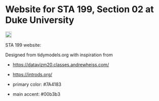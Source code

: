 # Website for STA 199, Section 02 at Duke University 

<a rel="license" href="http://creativecommons.org/licenses/by-sa/4.0/"><img alt="Creative Commons License" style="border-width:0" src="https://i.creativecommons.org/l/by-sa/4.0/88x31.png" height = 20 /></a>

STA 199 website: 

Designed from tidymodels.org with inspiration from

- https://datavizm20.classes.andrewheiss.com/
- https://introds.org/

- primary color: #7A4183
- main accent: #00b3b3



